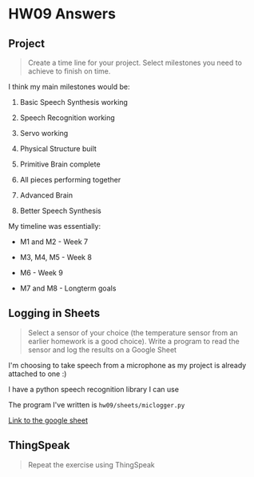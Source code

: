 # HW09 Answers

## Project

> Create a time line for your project. Select milestones you need to achieve to finish on time.

I think my main milestones would be:

1. Basic Speech Synthesis working

2. Speech Recognition working

3. Servo working

4. Physical Structure built

5. Primitive Brain complete

6. All pieces performing together

7. Advanced Brain

8. Better Speech Synthesis

My timeline was essentially:

- M1 and M2 - Week 7

- M3, M4, M5 - Week 8

- M6 - Week 9

- M7 and M8 - Longterm goals

## Logging in Sheets

> Select a sensor of your choice (the temperature sensor from an earlier homework is a good choice). Write a program to read the sensor and log the results on a Google Sheet

I'm choosing to take speech from a microphone as my project is already attached to one :)

I have a python speech recognition library I can use

The program I've written is `hw09/sheets/miclogger.py`

[Link to the google sheet](https://docs.google.com/spreadsheets/d/1kBSJDmjRba7FHl_Y5KjrU7RE55wsCS9AJkZoBocIjUE/edit?usp=sharing)

## ThingSpeak

> Repeat the exercise using ThingSpeak


